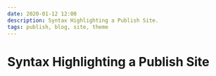 ```yaml
---
date: 2020-01-12 12:00
description: Syntax Highlighting a Publish Site.
tags: publish, blog, site, theme
---
```

# Syntax Highlighting a Publish Site
